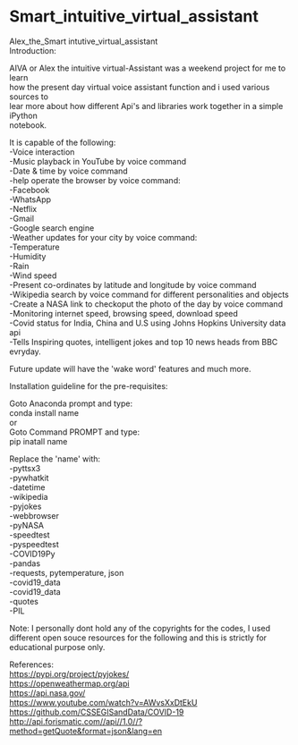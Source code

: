 # Smart_intuitive_virtual_assistant
Alex_the_Smart intutive_virtual_assistant <br>
Introduction: <br>

AIVA or Alex the intuitive virtual-Assistant was a weekend project for me to learn <br> 
how the present day virtual voice assistant function and i used various sources to <br>
lear more about how different Api's and libraries work together in a simple iPython <br>
notebook.  <br>

It is capable of the following: <br>
-Voice interaction <br>
-Music playback in YouTube by voice command <br>
-Date & time by voice command <br>
-help operate the browser by voice command:<br>
	-Facebook <br>
	-WhatsApp <br>
	-Netflix <br>
	-Gmail <br>
	-Google search engine <br>
-Weather updates for your city by voice command: <br>
 	-Temperature <br>
	-Humidity <br>
	-Rain <br>
	-Wind speed <br>
-Present co-ordinates by latitude and longitude by voice command <br>
-Wikipedia search by voice command for different personalities and objects <br>
-Create a NASA link to checkoput the photo of the day by voice command <br>
-Monitoring internet speed, browsing speed, download speed <br>
-Covid status for India, China and U.S using Johns Hopkins University data api <br>
-Tells Inspiring quotes, intelligent jokes and top 10 news heads from BBC evryday. <br>

Future update will have the 'wake word' features and much more.  <br>

Installation guideline for the pre-requisites: <br>

Goto Anaconda prompt and type: <br>
conda install name <br>
or <br>
Goto Command PROMPT and type: <br>
pip inatall name <br>

Replace the 'name' with: <br>
          -pyttsx3 <br>
          -pywhatkit <br>
          -datetime <br>
          -wikipedia <br>
          -pyjokes <br>
          -webbrowser <br>
          -pyNASA <br>
          -speedtest <br>
          -pyspeedtest <br>
          -COVID19Py <br>
          -pandas <br>
          -requests, pytemperature, json <br>
          -covid19_data <br>
          -covid19_data <br>
          -quotes <br>
          -PIL <br>
  
Note: I personally dont hold any of the copyrights for the codes, I used different open souce resources 
for the following and this is strictly for educational purpose only. <br>

References: <br>
https://pypi.org/project/pyjokes/ <br>
https://openweathermap.org/api <br>
https://api.nasa.gov/ <br>
https://www.youtube.com/watch?v=AWvsXxDtEkU <br>
https://github.com/CSSEGISandData/COVID-19 <br>
http://api.forismatic.com//api//1.0//?method=getQuote&format=json&lang=en <br>
